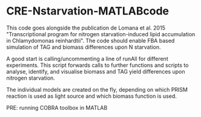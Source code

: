 # CRE-Nstarvation-MATLABcode
This code goes alongside the publication de Lomana et al. 2015 "Transcriptional program for nitrogen starvation-induced lipid accumulation in Chlamydomonas reinhardtii". The code should enable FBA based simulation of TAG and biomass differences upon N starvation.

A good start is calling/uncommenting a line of runAll for different experiments.
This script forwards calls to further functions and scripts to analyse, identify, and visualise biomass and TAG yield differences upon nitrogen starvation.

The individual models are created on the fly, depending on which PRISM reaction is used as light source and which biomass function is used.

PRE:
  running COBRA toolbox in MATLAB
